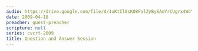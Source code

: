 ```yaml
---
audio: https://drive.google.com/file/d/1uKtIl0sKO8FalZyBySAoYrCUgrx4WdYh/view
date: 2009-04-18
preacher: guest-preacher
scripture: null
series: cvcrt-2009
title: Question and Answer Session
---
```

